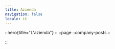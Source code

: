 ```yaml
---
title: Azienda
navigation: false
locale: it
---
```

  ::hero{title="L'azienda"}
  ::
::page
  ::company-posts
  ::

::